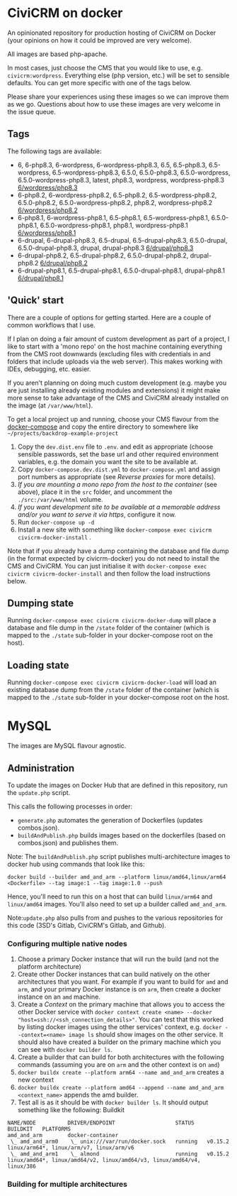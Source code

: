 # CiviCRM on docker

An opinionated repository for production hosting of CiviCRM on Docker (your opinions on how it could be improved are very welcome).

All images are based php-apache.

In most cases, just choose the CMS that you would like to use, e.g. `civicrm:wordpress`. Everything else (php version, etc.) will be set to sensible defaults. You can get more specific with one of the tags below.

Please share your experiences using these images so we can improve them as we go. Questions about how to use these images are very welcome in the issue queue. 

## Tags

The following tags are available:

<!--START_TAGS-->
- 6, 6-php8.3, 6-wordpress, 6-wordpress-php8.3, 6.5, 6.5-php8.3, 6.5-wordpress, 6.5-wordpress-php8.3, 6.5.0, 6.5.0-php8.3, 6.5.0-wordpress, 6.5.0-wordpress-php8.3, latest, php8.3, wordpress, wordpress-php8.3 [6/wordpress/php8.3](6/wordpress/php8.3)
- 6-php8.2, 6-wordpress-php8.2, 6.5-php8.2, 6.5-wordpress-php8.2, 6.5.0-php8.2, 6.5.0-wordpress-php8.2, php8.2, wordpress-php8.2 [6/wordpress/php8.2](6/wordpress/php8.2)
- 6-php8.1, 6-wordpress-php8.1, 6.5-php8.1, 6.5-wordpress-php8.1, 6.5.0-php8.1, 6.5.0-wordpress-php8.1, php8.1, wordpress-php8.1 [6/wordpress/php8.1](6/wordpress/php8.1)
- 6-drupal, 6-drupal-php8.3, 6.5-drupal, 6.5-drupal-php8.3, 6.5.0-drupal, 6.5.0-drupal-php8.3, drupal, drupal-php8.3 [6/drupal/php8.3](6/drupal/php8.3)
- 6-drupal-php8.2, 6.5-drupal-php8.2, 6.5.0-drupal-php8.2, drupal-php8.2 [6/drupal/php8.2](6/drupal/php8.2)
- 6-drupal-php8.1, 6.5-drupal-php8.1, 6.5.0-drupal-php8.1, drupal-php8.1 [6/drupal/php8.1](6/drupal/php8.1)
<!--END_TAGS-->

## 'Quick' start

There are a couple of options for getting started. Here are a couple of common workflows that I use.

If I plan on doing a fair amount of custom development as part of a project, I like to start with a 'mono repo' on the host machine containing everything from the CMS root downwards (excluding files with credentials in and folders that include uploads via the web server). This makes working with IDEs, debugging, etc. easier.

If you aren't planning on doing much custom development (e.g. maybe you are just installing already existing modules and extensions) it might make more sense to take advantage of the CMS and CiviCRM already installed on the image (at `/var/www/html`).

To get a local project up and running, choose your CMS flavour from the [docker-compose](docker-compose) and copy the entire directory to somewhere like `~/projects/backdrop-example-project`

1. Copy the `dev.dist.env` file to `.env`. and edit as appropriate (choose sensible passwords, set the base url and other required environment variables, e.g. the domain you want the site to be available at.
2. Copy `docker-compose.dev.dist.yml` to `docker-compose.yml` and assign port numbers as appropriate (see _Reverse proxies_ for more details).
3. _If you are mounting a mono repo from the host to the container_ (see above), place it in the `src` folder, and uncomment the `./src:/var/www/html` volume.
4. _If you want development site to be available at a memorable address and/or you want to serve it via https_, configure it now.
5. Run `docker-compose up -d`
6. Install a new site with something like `docker-compose exec civicrm civicrm-docker-install` .

Note that if you already have a dump containing the database and file dump (in the format expected by civicrm-docker) you do not need to install the CMS and CiviCRM. You can just initialise it with `docker-compose exec civicrm civicrm-docker-install` and then follow the load instructions below.

## Dumping state

Running `docker-compose exec civicrm civicrm-docker-dump` will place a database and file dump in the `/state` folder of the container (which is mapped to the `./state` sub-folder in your docker-compose root on the host).

## Loading state

Running `docker-compose exec civicrm civicrm-docker-load` will load an existing database dump from the `/state` folder of the container (which is mapped to the `./state` sub-folder in your docker-compose root on the host.

# MySQL

The images are MySQL flavour agnostic.

## Administration

To update the images on Docker Hub that are defined in this repository, run the `update.php` script. 

This calls the following processes in order:

- `generate.php` automates the generation of Dockerfiles (updates combos.json).
- `buildAndPublish.php` builds images based on the dockerfiles (based on combos.json) and publishes them.

Note: The `buildAndPublish.php` script publishes multi-architecture images to docker hub using commands that look like this: 

`docker build --builder amd_and_arm --platform linux/amd64,linux/arm64 <Dockerfile> --tag image:1 --tag image:1.0 --push`

Hence, you'll need to run this on a host that can build `linux/arm64` and `linux/amd64` images. You'll also need to set up a builder called `amd_and_arm`.

Note:`update.php` also pulls from and pushes to the various repositories for this code (3SD's Gitlab, CiviCRM's Gitlab, and Github).

### Configuring multiple native nodes

1. Choose a primary Docker instance that will run the build (and not the platform architecture)
2. Create other Docker instances that can build natively on the other architectures that you want. For example if you want to build for `amd` and `arm`, and your primary Docker instance is on `arm`, then create a docker instance on an `amd` machine.
3. Create a *Context* on the primary machine that allows you to access the other Docker service with `docker context create <name> --docker "host=ssh://<ssh_connection_details>"`. You can test that this worked by listing docker images using the other services' context, e.g. `docker --context=<name> image ls` should show images on the other service. It should also have created a builder on the primary machine which you can see with `docker builder ls`.
4. Create a builder that can build for both architectures with the following commands (assuming you are on `arm` and the other context is on `amd`)
5. `docker buildx create --platform arm64 --name amd_and_arm` creates a new context
6. `docker buildx create --platform amd64 --append --name amd_and_arm <context_name>` appends the amd builder.
7. Test all is as it should be with `docker builder ls`. It should output something like the following:
Buildkit 

```
NAME/NODE          DRIVER/ENDPOINT                   STATUS    BUILDKIT   PLATFORMS
amd_and_arm        docker-container                                       
 \_ amd_and_arm0    \_ unix:///var/run/docker.sock   running   v0.15.2    linux/arm64*, linux/arm/v7, linux/arm/v6
 \_ amd_and_arm1    \_ almond                        running   v0.15.2    linux/amd64*, linux/amd64/v2, linux/amd64/v3, linux/amd64/v4, linux/386
```

### Building for multiple architectures

